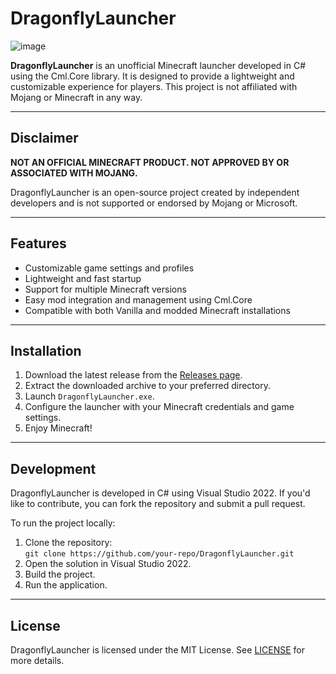 # DragonflyLauncher

![image](https://github.com/user-attachments/assets/3968f697-3869-4048-af24-152e1fc6cf10)

**DragonflyLauncher** is an unofficial Minecraft launcher developed in C# using the Cml.Core library. It is designed to provide a lightweight and customizable experience for players. This project is not affiliated with Mojang or Minecraft in any way.

---

## Disclaimer

**NOT AN OFFICIAL MINECRAFT PRODUCT. NOT APPROVED BY OR ASSOCIATED WITH MOJANG.**

DragonflyLauncher is an open-source project created by independent developers and is not supported or endorsed by Mojang or Microsoft.

---

## Features

- Customizable game settings and profiles
- Lightweight and fast startup
- Support for multiple Minecraft versions
- Easy mod integration and management using Cml.Core
- Compatible with both Vanilla and modded Minecraft installations

---

## Installation

1. Download the latest release from the [Releases page](https://github.com/300f20t/DragonflyLauncher/releases).
2. Extract the downloaded archive to your preferred directory.
3. Launch `DragonflyLauncher.exe`.
4. Configure the launcher with your Minecraft credentials and game settings.
5. Enjoy Minecraft!

---

## Development

DragonflyLauncher is developed in C# using Visual Studio 2022. If you'd like to contribute, you can fork the repository and submit a pull request.

To run the project locally:

1. Clone the repository:  
   `git clone https://github.com/your-repo/DragonflyLauncher.git`
2. Open the solution in Visual Studio 2022.
3. Build the project.
4. Run the application.

---

## License

DragonflyLauncher is licensed under the MIT License. See [LICENSE](LICENSE) for more details.
